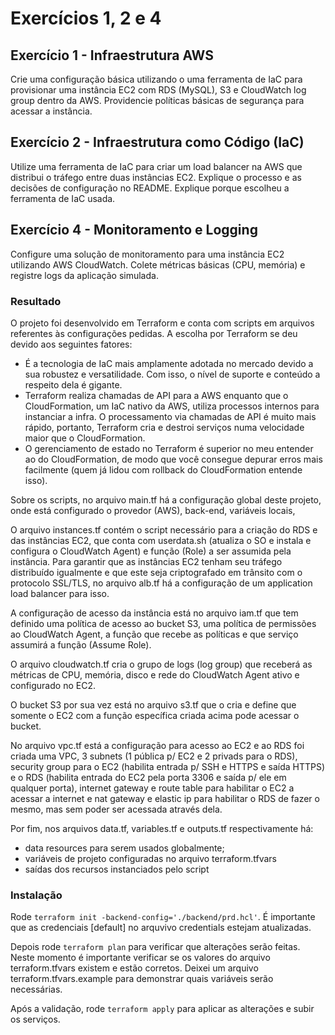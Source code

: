 # Exercícios 1, 2 e 4

## Exercício 1 - Infraestrutura AWS
Crie uma configuração básica utilizando o uma ferramenta de IaC para provisionar uma instância EC2 com RDS (MySQL), S3 e CloudWatch log group dentro da AWS. Providencie políticas básicas de segurança para acessar a instância.

## Exercício 2 - Infraestrutura como Código (IaC)
Utilize uma ferramenta de IaC para criar um load balancer na AWS que distribui o tráfego entre duas instâncias EC2. Explique o processo e as decisões de configuração no README. Explique porque escolheu a ferramenta de IaC usada.

## Exercício 4 - Monitoramento e Logging
Configure uma solução de monitoramento para uma instância EC2 utilizando AWS CloudWatch. Colete métricas básicas (CPU, memória) e registre logs da aplicação simulada.


### Resultado
O projeto foi desenvolvido em Terraform e conta com scripts em arquivos referentes às configurações pedidas. A escolha por Terraform se deu devido aos seguintes fatores:

- É a tecnologia de IaC mais amplamente adotada no mercado devido a sua robustez e versatilidade. Com isso, o nível de suporte e conteúdo a respeito dela é gigante.
- Terraform realiza chamadas de API para a AWS enquanto que o CloudFormation, um IaC nativo da AWS, utiliza processos internos para instanciar a infra. O processamento via chamadas de API é muito mais rápido, portanto, Terraform cria e destroi serviços numa velocidade maior que o CloudFormation.
- O gerenciamento de estado no Terraform é superior no meu entender ao do CloudFormation, de modo que você consegue depurar erros mais facilmente (quem já lidou com rollback do CloudFormation entende isso).

Sobre os scripts, no arquivo main.tf há a configuração global deste projeto, onde está configurado o provedor (AWS), back-end, variáveis locais,

O arquivo instances.tf contém o script necessário para a criação do RDS e das instâncias EC2, que conta com userdata.sh (atualiza o SO e instala e configura o CloudWatch Agent) e função (Role) a ser assumida pela instância. Para garantir que as instâncias EC2 tenham seu tráfego distribuído igualmente e que este seja criptografado em trânsito com o protocolo SSL/TLS, no arquivo alb.tf há a configuração de um application load balancer para isso.

A configuração de acesso da instância está no arquivo iam.tf que tem definido uma política de acesso ao bucket S3, uma política de permissões ao CloudWatch Agent, a função que recebe as políticas e que serviço assumirá a função (Assume Role).

O arquivo cloudwatch.tf cria o grupo de logs (log group) que receberá as métricas de CPU, memória, disco e rede do CloudWatch Agent ativo e configurado no EC2.

O bucket S3 por sua vez está no arquivo s3.tf que o cria e define que somente o EC2 com a função específica criada acima pode acessar o bucket.

No arquivo vpc.tf está a configuração para acesso ao EC2 e ao RDS foi criada uma VPC, 3 subnets (1 pública p/ EC2 e 2 privads para o RDS), security group para o EC2 (habilita entrada p/ SSH e HTTPS e saída HTTPS) e o RDS (habilita entrada do EC2 pela porta 3306 e saída p/ ele em qualquer porta), internet gateway e route table para habilitar o EC2 a acessar a internet e nat gateway e elastic ip para habilitar o RDS de fazer o mesmo, mas sem poder ser acessada através dela.

Por fim, nos arquivos data.tf, variables.tf e outputs.tf respectivamente há:
- data resources para serem usados globalmente;
- variáveis de projeto configuradas no arquivo terraform.tfvars
- saídas dos recursos instanciados pelo script 

### Instalação
Rode `terraform init -backend-config='./backend/prd.hcl'`. É importante que as credenciais [default] no arquvivo credentials estejam atualizadas.

Depois rode `terraform plan` para verificar que alterações serão feitas. Neste momento é importante verificar se os valores do arquivo terraform.tfvars existem e estão corretos. Deixei um arquivo terraform.tfvars.example para demonstrar quais variáveis serão necessárias.

Após a validação, rode `terraform apply` para aplicar as alterações e subir os serviços.